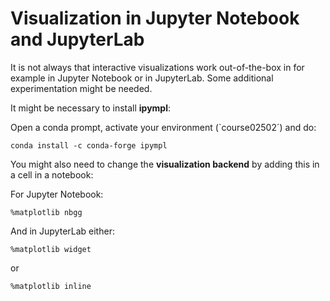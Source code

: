 # Visualization in Jupyter Notebook and JupyterLab

It is not always that interactive visualizations work out-of-the-box in for example in Jupyter Notebook or in JupyterLab. Some additional experimentation might be needed.

It might be necessary to install **ipympl**:

Open a conda prompt, activate your environment (`course02502´) and do:

```Shell
conda install -c conda-forge ipympl
```

You might also need to change the **visualization backend** by adding this in a cell in a notebook:

For Jupyter Notebook:

```
%matplotlib nbgg
```

And in JupyterLab either:

```
%matplotlib widget
```

or

```
%matplotlib inline
```

